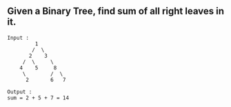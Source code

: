 ## Given a Binary Tree, find sum of all right leaves in it.
```
Input : 
         1
        /  \
       2    3
     /  \     \
    4    5     8 
     \        /  \
      2       6   7

Output :
sum = 2 + 5 + 7 = 14
```
